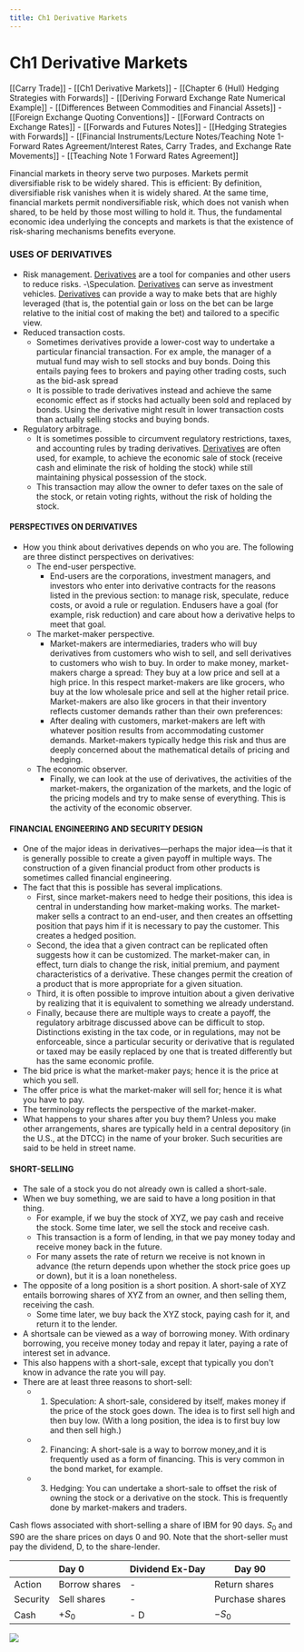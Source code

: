 ```yaml
---
title: Ch1 Derivative Markets
---
```


# Ch1 Derivative Markets

[[Carry Trade]]
	- [[Ch1 Derivative Markets]]
	- [[Chapter 6 (Hull) Hedging Strategies with Forwards]]
	- [[Deriving Forward Exchange Rate Numerical Example]]
	- [[Differences Between Commodities and Financial Assets]]
	- [[Foreign Exchange Quoting Conventions]]
	- [[Forward Contracts on Exchange Rates]]
	- [[Forwards and Futures Notes]]
	- [[Hedging Strategies with Forwards]]
	- [[Financial Instruments/Lecture Notes/Teaching Note 1- Forward Rates Agreement/Interest Rates, Carry Trades, and Exchange Rate Movements]]
	- [[Teaching Note 1 Forward Rates Agreement]]

Financial markets in theory serve two purposes. Markets permit diversifiable risk to be widely shared. This is efficient: By definition, diversifiable risk vanishes when it is widely shared. At the same time, financial markets permit nondiversifiable risk, which does not vanish when shared, to be held by those most willing to hold it. Thus, the fundamental economic idea underlying the concepts and markets is that the existence of risk-sharing mechanisms benefits everyone.

### USES OF DERIVATIVES
- Risk management. [Derivatives](Derivatives.md) are a tool for companies and other users to reduce risks.
-\Speculation. [Derivatives](Derivatives.md) can serve as investment vehicles. [Derivatives](Derivatives.md) can provide a way to make bets that are highly leveraged (that is, the potential gain or loss on the bet can be large relative to the initial cost of making the bet) and tailored to a specific view.
- Reduced transaction costs.
	- Sometimes derivatives provide a lower-cost way to undertake a particular financial transaction. For ex ample, the manager of a mutual fund may wish to sell stocks and buy bonds. Doing this entails paying fees to brokers and paying other trading costs, such as the bid-ask spread
	- It is possible to trade derivatives instead and achieve the same economic effect as if stocks had actually been sold and replaced by bonds. Using the derivative might result in lower transaction costs than actually selling stocks and buying bonds.
- Regulatory arbitrage.
	- It is sometimes possible to circumvent regulatory restrictions, taxes, and accounting rules by trading derivatives. [Derivatives](Derivatives.md) are often used, for example, to achieve the economic sale of stock (receive cash and eliminate the risk of holding the stock) while still maintaining physical possession of the stock.
	- This transaction may allow the owner to defer taxes on the sale of the stock, or retain voting rights, without the risk of holding the stock.

#### PERSPECTIVES ON DERIVATIVES
- How you think about derivatives depends on who you are. The following are three distinct perspectives on derivatives:
	- The end-user perspective.
		- End-users are the corporations, investment managers, and investors who enter into derivative contracts for the reasons listed in the previous section: to manage risk, speculate, reduce costs, or avoid a rule or regulation. Endusers have a goal (for example, risk reduction) and care about how a derivative helps to meet that goal.
	- The market-maker perspective.
		- Market-makers are intermediaries, traders who will buy derivatives from customers who wish to sell, and sell derivatives to customers who wish to buy. In order to make money, market-makers charge a spread: They buy at a low price and sell at a high price. In this respect market-makers are like grocers, who buy at the low wholesale price and sell at the higher retail price. Market-makers are also like grocers in that their inventory reflects customer demands rather than their own preferences:
		- After dealing with customers, market-makers are left with whatever position results from accommodating customer demands. Market-makers typically hedge this risk and thus are deeply concerned about the mathematical details of pricing and hedging.
	- The economic observer.
		- Finally, we can look at the use of derivatives, the activities of the market-makers, the organization of the markets, and the logic of the pricing models and try to make sense of everything. This is the activity of the economic observer.

#### FINANCIAL ENGINEERING AND SECURITY DESIGN
- One of the major ideas in derivatives—perhaps the major idea—is that it is generally possible to create a given payoff in multiple ways. The construction of a given financial product from other products is sometimes called financial engineering.
- The fact that this is possible has several implications.
	- First, since market-makers need to hedge their positions, this idea is central in understanding how market-making works. The market-maker sells a contract to an end-user, and then creates an offsetting position that pays him if it is necessary to pay the customer. This creates a hedged position.
	- Second, the idea that a given contract can be replicated often suggests how it can be customized. The market-maker can, in effect, turn dials to change the risk, initial premium, and payment characteristics of a derivative. These changes permit the creation of a product that is more appropriate for a given situation.
	- Third, it is often possible to improve intuition about a given derivative by realizing that it is equivalent to something we already understand.
	- Finally, because there are multiple ways to create a payoff, the regulatory arbitrage discussed above can be difficult to stop. Distinctions existing in the tax code, or in regulations, may not be enforceable, since a particular security or derivative that is regulated or taxed may be easily replaced by one that is treated differently but has the same economic profile.
- The bid price is what the market-maker pays; hence it is the price at which you sell.
- The offer price is what the market-maker will sell for; hence it is what you have to pay.
- The terminology reflects the perspective of the market-maker.
- What happens to your shares after you buy them? Unless you make other arrangements, shares are typically held in a central depository (in the U.S., at the DTCC) in the name of your broker. Such securities are said to be held in street name.

#### SHORT-SELLING
- The sale of a stock you do not already own is called a short-sale.
- When we buy something, we are said to have a long position in that thing.
	- For example, if we buy the stock of XYZ, we pay cash and receive the stock. Some time later, we sell the stock and receive cash.
	- This transaction is a form of lending, in that we pay money today and receive money back in the future.
	- For many assets the rate of return we receive is not known in advance (the return depends upon whether the stock price goes up or down), but it is a loan nonetheless.
- The opposite of a long position is a short position. A short-sale of XYZ entails borrowing shares of XYZ from an owner, and then selling them, receiving the cash.
	- Some time later, we buy back the XYZ stock, paying cash for it, and return it to the lender.
- A shortsale can be viewed as a way of borrowing money. With ordinary borrowing, you receive money today and repay it later, paying a rate of interest set in advance.
- This also happens with a short-sale, except that typically you don't know in advance the rate you will pay.
- There are at least three reasons to short-sell:
	- 1. Speculation: A short-sale, considered by itself, makes money if the price of the stock goes down. The idea is to first sell high and then buy low. (With a long position, the idea is to first buy low and then sell high.)
	- 2. Financing: A short-sale is a way to borrow money,and it is frequently used as a form of financing. This is very common in the bond market, for example.
	- 3. Hedging: You can undertake a short-sale to offset the risk of owning the stock or a derivative on the stock. This is frequently done by market-makers and traders.

Cash flows associated with short-selling a share of IBM for 90 days. $S_0$ and S90 are the share prices on days 0 and 90. Note that the short-seller must pay the dividend, D, to the share-lender.

|  | Day 0 | Dividend Ex-Day | Day 90 |
| :--- | :--- | :--- | ---- |
| Action | Borrow shares | - | Return shares |
| Security | Sell shares | - | Purchase shares |
| Cash | $+S_0$ | - D | $-S_0$ |

![](IMG-20240913171226948.png)